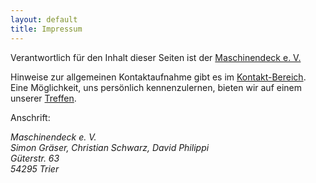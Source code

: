 ```yaml
---
layout: default
title: Impressum
---
```


Verantwortlich für den Inhalt dieser Seiten ist der [Maschinendeck e. V.](http://www.maschinendeck.org/about)

Hinweise zur allgemeinen Kontaktaufnahme gibt es im [Kontakt-Bereich](http://www.maschinendeck.org/about). Eine Möglichkeit, uns persönlich kennenzulernen, bieten wir auf einem unserer [Treffen](http://wiki.maschinendeck.org/wiki/Der_Raum#Ist).

Anschrift:
<address>
Maschinendeck e. V.<br />
Simon Gräser, Christian Schwarz, David Philippi<br />
Güterstr. 63<br />
54295 Trier
</address>
